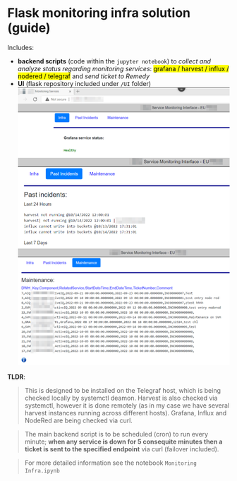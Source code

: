 # Flask monitoring infra solution (guide)

Includes:
- <b>backend scripts</b> (code within the `jupyter notebook`) to *collect and analyze status regarding monitoring services*: <mark>grafana / harvest / influx / nodered / telegraf</mark> and *send ticket to Remedy*
- <b>UI</b> (flask repository included under `/UI` folder)
![Alt text](/UI/infra.png?raw=true "Home Page")
![Alt text](/UI/pastincidents.png?raw=true "past incidents")
![Alt text](/UI/maintenance.png?raw=true "maintenance")

<b>TLDR</b>: 
> This is designed to be installed on the Telegraf host, which is being checked locally by systemctl deamon. 
> Harvest is also checked via systemctl, however it is done remotely (as in my case we have several harvest instances running across different hosts). 
> Grafana, Influx and NodeRed are being checked via curl.

> The main backend script is to be scheduled (cron) to run every minute; <b>when any service is down for 5 consequite minutes then a ticket is sent to the specified endpoint</b> via curl (failover included).

> For more detailed information see the notebook `Monitoring Infra.ipynb`
